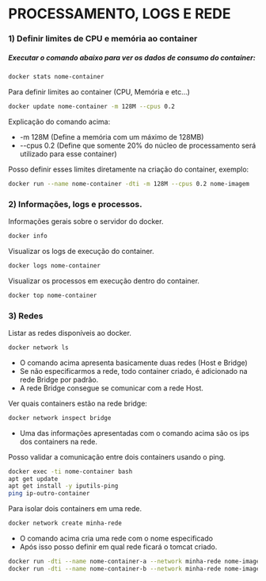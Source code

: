 # PROCESSAMENTO, LOGS E REDE

### 1) Definir limites de CPU e memória ao container

##### Executar o comando abaixo para ver os dados de consumo do container:

```sh
docker stats nome-container
```

Para definir limites ao container (CPU, Memória e etc...)

```sh
docker update nome-container -m 128M --cpus 0.2
```

Explicação do comando acima:
- -m 128M      (Define a memória com um máximo de 128MB)
- --cpus 0.2   (Define que somente 20% do núcleo de processamento será utilizado para esse container)



Posso definir esses limites diretamente na criação do container, exemplo:

```sh
docker run --name nome-container -dti -m 128M --cpus 0.2 nome-imagem
```

### 2) Informações, logs e processos.

Informações gerais sobre o servidor do docker.

```sh
docker info
```

Visualizar os logs de execução do container.

```sh
docker logs nome-container
```

Visualizar os processos em execução dentro do container.

```sh
docker top nome-container
```

### 3) Redes

Listar as redes disponíveis ao docker.

```sh
docker network ls
```

- O comando acima apresenta basicamente duas redes (Host e Bridge)
- Se não especificarmos a rede, todo container criado, é adicionado na rede Bridge por padrão.
- A rede Bridge consegue se comunicar com a rede Host.


Ver quais containers estão na rede bridge:

```sh
docker network inspect bridge
```

- Uma das informações apresentadas com o comando acima são os ips dos containers na rede.


Posso validar a comunicação entre dois containers usando o ping.

```sh
docker exec -ti nome-container bash
apt get update
apt get install -y iputils-ping
ping ip-outro-container
```

Para isolar dois containers em uma rede.

```sh
docker network create minha-rede
```

- O comando acima cria uma rede com o nome especificado
- Após isso posso definir em qual rede ficará o tomcat criado.

```sh
docker run -dti --name nome-container-a --network minha-rede nome-imagem
docker run -dti --name nome-container-b --network minha-rede nome-imagem
```
